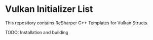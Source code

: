 # Vulkan Initializer List

This repository contains ReSharper C++ Templates for Vulkan Structs.

TODO: Installation and building
